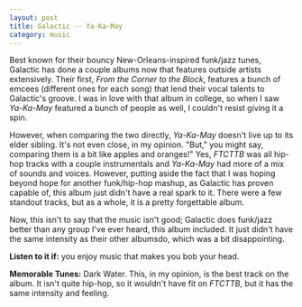 ```yaml
---
layout: post
title: Galactic -- Ya-Ka-May
category: music
---
```


Best known for their bouncy New-Orleans-inspired funk/jazz tunes, Galactic has done a couple albums now that features outside artists extensively. Their first, *From the Corner to the Block*, features a bunch of emcees (different ones for each song) that lend their vocal talents to Galactic's groove. I was in love with that album in college, so when I saw *Ya-Ka-May* featured a bunch of people as well, I couldn't resist giving it a spin.

However, when comparing the two directly, *Ya-Ka-May* doesn't live up to its elder sibling. It's not even close, in my opinion. "But," you might say, comparing them is a bit like apples and oranges!" Yes, *FTCTTB* was all hip-hop tracks with a couple instrumentals and *Ya-Ka-May* had more of a mix of sounds and voices. However, putting aside the fact that I was hoping beyond hope for another funk/hip-hop mashup, as Galactic has proven capable of, this album just didn't have a real spark to it. There were a few standout tracks, but as a whole, it is a pretty forgettable album.

Now, this isn't to say that the music isn't good; Galactic does funk/jazz better than any group I've ever heard, this album included. It just didn't have the same intensity as their other albumsdo, which was a bit disappointing.

**Listen to it if:** you enjoy music that makes you bob your head.

**Memorable Tunes:** Dark Water. This, in my opinion, is the best track on the album. It isn't quite hip-hop, so it wouldn't have fit on *FTCTTB*, but it has the same intensity and feeling. 
